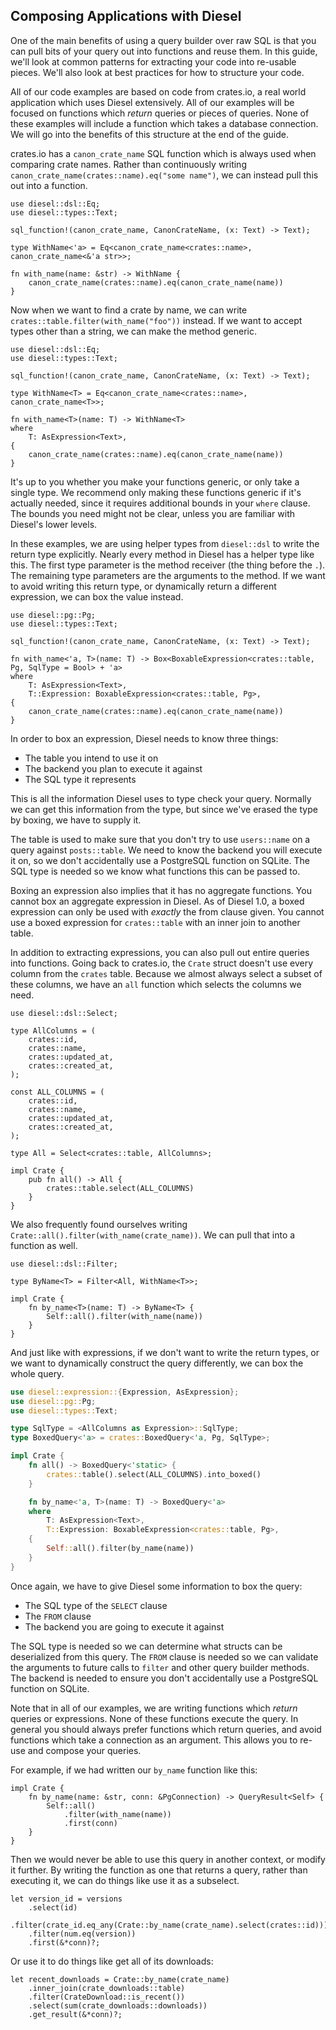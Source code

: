 Composing Applications with Diesel
----------------------------------

One of the main benefits of using a query builder over raw SQL
is that you can pull bits of your query out into functions and reuse them.
In this guide,
we'll look at common patterns for extracting your code into re-usable pieces.
We'll also look at best practices for how to structure your code.

All of our code examples are based on code from crates.io,
a real world application which uses Diesel extensively.
All of our examples will be focused on functions which *return*
queries or pieces of queries.
None of these examples will include a function which takes a database
connection.
We will go into the benefits of this structure at the end of the guide.

crates.io has a `canon_crate_name` SQL function
which is always used when comparing crate names.
Rather than continuously writing
`canon_crate_name(crates::name).eq("some name")`,
we can instead pull this out into a function.

```
use diesel::dsl::Eq;
use diesel::types::Text;

sql_function!(canon_crate_name, CanonCrateName, (x: Text) -> Text);

type WithName<'a> = Eq<canon_crate_name<crates::name>, canon_crate_name<&'a str>>;

fn with_name(name: &str) -> WithName {
    canon_crate_name(crates::name).eq(canon_crate_name(name))
}
```

Now when we want to find a crate by name, we can write
`crates::table.filter(with_name("foo"))` instead.
If we want to accept types other than a string,
we can make the method generic.

```
use diesel::dsl::Eq;
use diesel::types::Text;

sql_function!(canon_crate_name, CanonCrateName, (x: Text) -> Text);

type WithName<T> = Eq<canon_crate_name<crates::name>, canon_crate_name<T>>;

fn with_name<T>(name: T) -> WithName<T>
where
    T: AsExpression<Text>,
{
    canon_crate_name(crates::name).eq(canon_crate_name(name))
}
```

It's up to you whether you make your functions generic,
or only take a single type.
We recommend only making these functions generic if it's actually needed,
since it requires additional bounds in your `where` clause.
The bounds you need might not be clear,
unless you are familiar with Diesel's lower levels.

In these examples,
we are using helper types from `diesel::dsl`
to write the return type explicitly.
Nearly every method in Diesel has a helper type like this.
The first type parameter is the method receiver
(the thing before the `.`).
The remaining type parameters are the arguments to the method.
If we want to avoid writing this return type,
or dynamically return a different expression,
we can box the value instead.

```
use diesel::pg::Pg;
use diesel::types::Text;

sql_function!(canon_crate_name, CanonCrateName, (x: Text) -> Text);

fn with_name<'a, T>(name: T) -> Box<BoxableExpression<crates::table, Pg, SqlType = Bool> + 'a>
where
    T: AsExpression<Text>,
    T::Expression: BoxableExpression<crates::table, Pg>,
{
    canon_crate_name(crates::name).eq(canon_crate_name(name))
}
```

In order to box an expression, Diesel needs to know three things:

- The table you intend to use it on
- The backend you plan to execute it against
- The SQL type it represents

This is all the information Diesel uses to type check your query.
Normally we can get this information from the type,
but since we've erased the type by boxing,
we have to supply it.

The table is used to make sure that you don't try to use `users::name`
on a query against `posts::table`.
We need to know the backend you will execute it on,
so we don't accidentally use a PostgreSQL function on SQLite.
The SQL type is needed so we know what functions this can be passed to.

Boxing an expression also implies that it has no aggregate functions.
You cannot box an aggregate expression in Diesel.
As of Diesel 1.0, a boxed expression can only be used with *exactly* the from
clause given.
You cannot use a boxed expression for `crates::table` with an inner join to
another table.

In addition to extracting expressions,
you can also pull out entire queries into functions.
Going back to crates.io,
the `Crate` struct doesn't use every column from the `crates` table.
Because we almost always select a subset of these columns,
we have an `all` function which selects the columns we need.

```
use diesel::dsl::Select;

type AllColumns = (
    crates::id,
    crates::name,
    crates::updated_at,
    crates::created_at,
);

const ALL_COLUMNS = (
    crates::id,
    crates::name,
    crates::updated_at,
    crates::created_at,
);

type All = Select<crates::table, AllColumns>;

impl Crate {
    pub fn all() -> All {
        crates::table.select(ALL_COLUMNS)
    }
}
```

We also frequently found ourselves writing
`Crate::all().filter(with_name(crate_name))`.
We can pull that into a function as well.

```
use diesel::dsl::Filter;

type ByName<T> = Filter<All, WithName<T>>;

impl Crate {
    fn by_name<T>(name: T) -> ByName<T> {
        Self::all().filter(with_name(name))
    }
}
```

And just like with expressions,
if we don't want to write the return types,
or we want to dynamically construct the query differently,
we can box the whole query.

```rust
use diesel::expression::{Expression, AsExpression};
use diesel::pg::Pg;
use diesel::types::Text;

type SqlType = <AllColumns as Expression>::SqlType;
type BoxedQuery<'a> = crates::BoxedQuery<'a, Pg, SqlType>;

impl Crate {
    fn all() -> BoxedQuery<'static> {
        crates::table().select(ALL_COLUMNS).into_boxed()
    }

    fn by_name<'a, T>(name: T) -> BoxedQuery<'a>
    where
        T: AsExpression<Text>,
        T::Expression: BoxableExpression<crates::table, Pg>,
    {
        Self::all().filter(by_name(name))
    }
}
```

Once again, we have to give Diesel some information to box the query:

- The SQL type of the `SELECT` clause
- The `FROM` clause
- The backend you are going to execute it against

The SQL type is needed so we can determine what structs can be
deserialized from this query.
The `FROM` clause is needed so we can validate the arguments
to future calls to `filter` and other query builder methods.
The backend is needed to ensure you don't accidentally use a
PostgreSQL function on SQLite.

Note that in all of our examples,
we are writing functions which *return* queries or expressions.
None of these functions execute the query.
In general you should always prefer functions which return queries,
and avoid functions which take a connection as an argument.
This allows you to re-use and compose your queries.

For example, if we had written our `by_name` function like this:

```
impl Crate {
    fn by_name(name: &str, conn: &PgConnection) -> QueryResult<Self> {
        Self::all()
            .filter(with_name(name))
            .first(conn)
    }
}
```

Then we would never be able to use this query in another context,
or modify it further.
By writing the function as one that returns a query,
rather than executing it,
we can do things like use it as a subselect.

```
let version_id = versions
    .select(id)
    .filter(crate_id.eq_any(Crate::by_name(crate_name).select(crates::id)))
    .filter(num.eq(version))
    .first(&*conn)?;
```

Or use it to do things like get all of its downloads:

```
let recent_downloads = Crate::by_name(crate_name)
    .inner_join(crate_downloads::table)
    .filter(CrateDownload::is_recent())
    .select(sum(crate_downloads::downloads))
    .get_result(&*conn)?;
```
